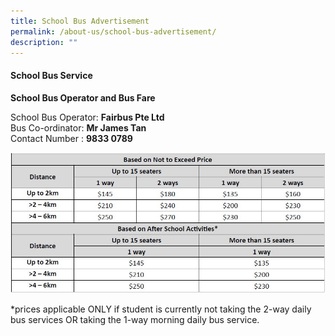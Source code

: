```yaml
---
title: School Bus Advertisement
permalink: /about-us/school-bus-advertisement/
description: ""
---
```

#### School Bus Service

**School Bus Operator and Bus Fare**

<p>School Bus Operator: <b>Fairbus Pte Ltd</b>
<br>Bus Co-ordinator: <b>Mr James Tan</b><br>
Contact Number : <b>9833 0789</b><br>



![](/images/2023/school%20bus%20services%20table%202023.JPG)
	
*prices applicable ONLY if student is currently not taking the 2-way daily bus services OR taking the 1-way morning daily bus service.</p>